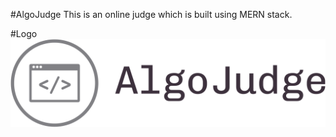 #AlgoJudge
This is an online judge which is built using MERN stack. 

#Logo
![Logo](frontend/src/assets/images/logo.png)
